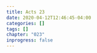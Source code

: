 ```yaml
---
title: Acts 23
date: 2020-04-12T12:46:45-04:00
categories: []
tags: []
chapter: "023"
inprogress: false
---
```


